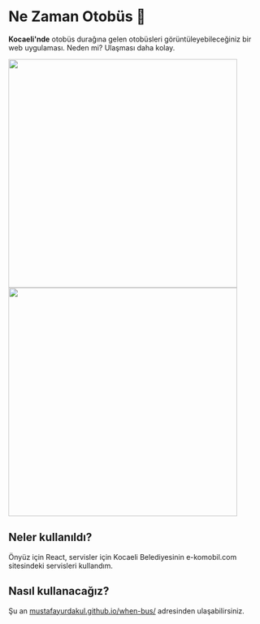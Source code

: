 # Ne Zaman Otobüs 🚌

**Kocaeli'nde** otobüs durağına gelen otobüsleri görüntüleyebileceğiniz bir web uygulaması. Neden mi? Ulaşması daha kolay.

<div>
  <img src="https://i.hizliresim.com/hbtwgpp.png" width=450>
  <img src="https://i.hizliresim.com/94qvlfg.png" width=450>
</div>

## Neler kullanıldı?

Önyüz için React, servisler için Kocaeli Belediyesinin e-komobil.com sitesindeki servisleri kullandım.

## Nasıl kullanacağız?

Şu an [mustafayurdakul.github.io/when-bus/](https://mustafayurdakul.github.io/when-bus/) adresinden ulaşabilirsiniz. 
